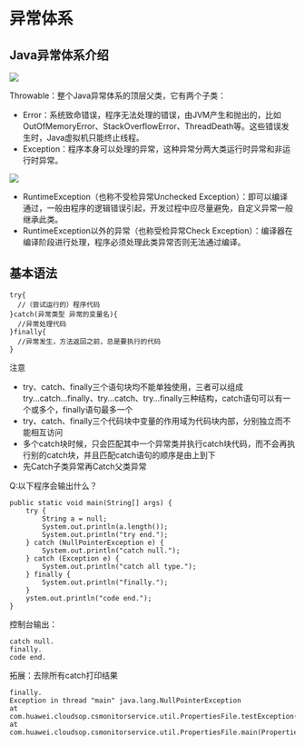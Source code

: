 # 异常体系

## Java异常体系介绍

![](assets/image-20220712221934245.png)

Throwable：整个Java异常体系的顶层父类，它有两个子类：

-   Error：系统致命错误，程序无法处理的错误，由JVM产生和抛出的，比如OutOfMemoryError、StackOverflowError、ThreadDeath等。这些错误发生时，Java虚拟机只能终止线程。
-   Exception：程序本身可以处理的异常，这种异常分两大类运行时异常和非运行时异常。

![](assets/image-20220712222002081.png)

-   RuntimeException（也称不受检异常Unchecked Exception）：即可以编译通过，一般由程序的逻辑错误引起，开发过程中应尽量避免，自定义异常一般继承此类。
-   RuntimeException以外的异常（也称受检异常Check Exception）：编译器在编译阶段进行处理，程序必须处理此类异常否则无法通过编译。

## 基本语法

```
try{  
  //（尝试运行的）程序代码  
}catch(异常类型 异常的变量名){  
  //异常处理代码  
}finally{  
  //异常发生，方法返回之前，总是要执行的代码  
} 
```

注意

-   try、catch、finally三个语句块均不能单独使用，三者可以组成 try...catch...finally、try...catch、try...finally三种结构，catch语句可以有一个或多个，finally语句最多一个
-   try、catch、finally三个代码块中变量的作用域为代码块内部，分别独立而不能相互访问
-   多个catch块时候，只会匹配其中一个异常类并执行catch块代码，而不会再执行别的catch块，并且匹配catch语句的顺序是由上到下
-   先Catch子类异常再Catch父类异常

Q:以下程序会输出什么？

```
public static void main(String[] args) {
    try {
        String a = null;
        System.out.println(a.length());
        System.out.println("try end.");
    } catch (NullPointerException e) {
        System.out.println("catch null.");
    } catch (Exception e) {
        System.out.println("catch all type.");
    } finally {
        System.out.println("finally.");
    }
    ystem.out.println("code end.");
}
```

控制台输出：

```
catch null.
finally.
code end.
```

拓展：去除所有catch打印结果

```
finally.
Exception in thread "main" java.lang.NullPointerException
at com.huawei.cloudsop.csmonitorservice.util.PropertiesFile.testException(PropertiesFile.java:68)
at com.huawei.cloudsop.csmonitorservice.util.PropertiesFile.main(PropertiesFile.java:92)
```

